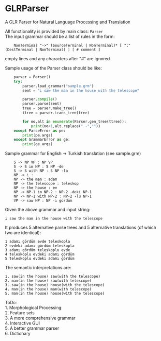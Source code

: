 # GLRParser
A GLR Parser for Natural Language Processing and Translation  

All functionality is provided by main class: `Parser`  
The input grammar should be a list of rules in the form:  
```
    NonTerminal "->" (SourceTerminal | NonTerminal)* [ ":" (DestTerminal | NonTerminal) ] [ # comment ]
```
empty lines and any characters after "#" are ignored 

Sample usage of the Parser class should be like:

```python
    parser = Parser()
    try:
        parser.load_grammar("sample.grm")
        sent = "i saw the man in the house with the telescope"

        parser.compile()
        parser.parse(sent)
        tree = parser.make_tree()
        ttree = parser.trans_tree(tree)

        for no,alt in enumerate(Parser.gen_tree(ttree)):
            print(no+1,alt.replace(" -",""))
    except ParseError as pe:
        print(pe.args)
    except GrammarError as ge:
        print(ge.args)
```

Sample grammar for English -> Turkish translation (see sample.grm) 
```
    S -> NP VP : NP VP  
    S -> S in NP : S NP -de  
    S -> S with NP : S NP -la  
    NP -> i :   
    NP -> the man : adam  
    NP -> the telescope : teleskop  
    NP -> the house : ev  
    NP -> NP-1 in NP-2 : NP-2 -deki NP-1  
    NP -> NP-1 with NP-2 : NP-2 -lu NP-1  
    VP -> saw NP : NP -ı gördüm  
```

Given the above grammar and input string:
```
i saw the man in the house with the telescope
```

It produces 5 alternative parse trees and 5 alternative translations (of which two are identical):
```
1 adamı gördüm evde teleskopla
2 evdeki adamı gördüm teleskopla
3 adamı gördüm teleskoplu evde
4 teleskoplu evdeki adamı gördüm
5 teleskoplu evdeki adamı gördüm
```
The semantic interpretations are:
```
1. saw(in the house) saw(with the telescope)
2. man(in the house) saw(with telescope) 
3. saw(in the house) house(with the telescope)
4. man(in the house) man(with telescope)
5. man(in the house) house(with the telescope)
```    
ToDo:  
    1. Morphological Processing  
    2. Feature sets  
    3. A more comprehensive grammar  
    4. Interactive GUI  
    5. A better grammar parser  
    6. Dictionary  

